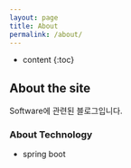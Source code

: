 ```yaml
---
layout: page
title: About
permalink: /about/
---
```


* content
{:toc}

## About the site
Software에 관련된 블로그입니다.  

### About Technology
* spring boot


